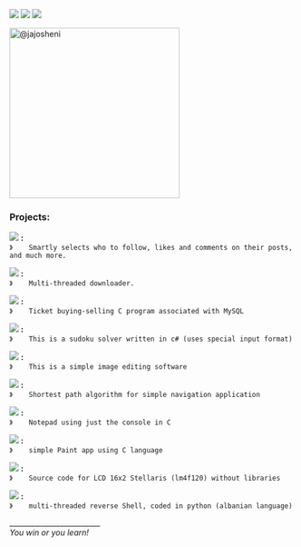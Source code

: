 <a href="https://instagram.com/shenihamitaj" title="instapage"><img src="https://img.shields.io/badge/follow-instagram-orange.svg"></a>
<a href="mailto:shen.i@live.com" title="e-mail"><img src="https://img.shields.io/badge/email-me-blue.svg"></a>
<a href="https://github.com/jajosheni" title="github Page"><img src="https://img.shields.io/badge/explore-mygithub-red.svg"></a>


<img width="300" height="300" class="avatar rounded-2" alt="@jajosheni" src="https://avatars2.githubusercontent.com/u/23244572?s=400&amp;u=60f2a8d4719ae67c747a58eb4ef8b6ee2ee16ee5&amp;v=4">


### Projects:
 
<a href="https://jajosheni.github.io/instaBot" title="python InstaBot"><img src="https://img.shields.io/badge/python-instaBot-green.svg"></a> **:** <br>
`》    Smartly selects who to follow, likes and comments on their posts, and much more.`

<a href="https://jajosheni.github.io/quickTurtle/" title="python Downloader"><img src="https://img.shields.io/badge/quick-Turtle-brightgreen.svg"></a> **:** <br>
`》    Multi-threaded downloader.`

<a href="https://github.com/jajosheni/airlinesMySQL" title="airLine ticket sale"><img src="https://img.shields.io/badge/airline-ticketSale-ff69b4.svg"></a> **:** <br>
`》    Ticket buying-selling C program associated with MySQL `

<a href="https://github.com/jajosheni/Sudoku-Solver" title="sudoku Solver"><img src="https://img.shields.io/badge/sudoku-solver-lightgrey.svg"></a> **:** <br>
`》    This is a sudoku solver written in c# (uses special input format)`
 
<a href="https://github.com/jajosheni/miniPhotoshop" title="mini Photoshop"><img src="https://img.shields.io/badge/mini-Photoshop-blue.svg"></a> **:** <br>
`》    This is a simple image editing software`

<a href="https://github.com/jajosheni/dijkstraNavigation" title="shortest path finder"><img src="https://img.shields.io/badge/short-Path-3D5CCD.svg"></a> **:** <br>
`》    Shortest path algorithm for simple navigation application`

<a href="https://github.com/jajosheni/simpleNotepad" title="simple C Notepad"><img src="https://img.shields.io/badge/simple-Notepad-36C136.svg"></a> **:** <br>
`》    Notepad using just the console in C `

<a href="https://github.com/jajosheni/simplePaint" title="simple C Paint"><img src="https://img.shields.io/badge/simple-Paint-36EE36.svg"></a> **:** <br>
`》    simple Paint app using C language`

<a href="https://github.com/jajosheni/stellarisLCD16x2" title="stellaris LCD16x2"><img src="https://img.shields.io/badge/LCD16x2-Stellaris-yellowgreen.svg"></a> **:** <br>
`》    Source code for LCD 16x2 Stellaris (lm4f120) without libraries`

<a href="https://github.com/jajosheni/Breshka" title="multi-threaded reverse shell"><img src="https://img.shields.io/badge/Breshka-reverseshell-yellowgreen.svg"></a> **:** <br>
`》    multi-threaded reverse Shell, coded in python (albanian language)`

_________________________<br>
<i> You win or you learn!<i>
